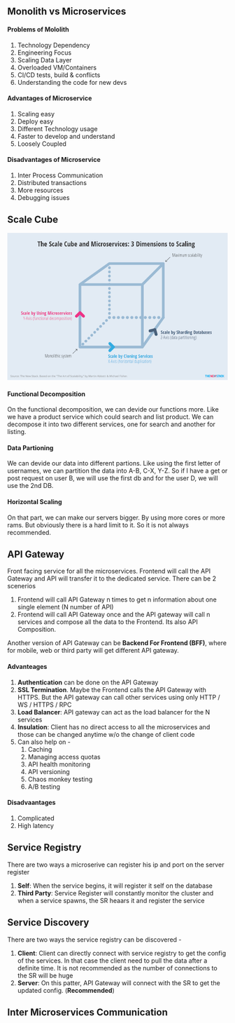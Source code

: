 ## Monolith vs Microservices

#### Problems of Mololith

1. Technology Dependency
2. Engineering Focus
3. Scaling Data Layer
4. Overloaded VM/Containers
5. CI/CD tests, build & conflicts
6. Understanding the code for new devs



#### Advantages of Microservice

1. Scaling easy
2. Deploy easy
3. Different Technology usage
4. Faster to develop and understand
5. Loosely Coupled



#### Disadvantages of Microservice

1. Inter Process Communication
2. Distributed transactions
3. More resources
4. Debugging issues



## Scale Cube

![3D+Scaling.png (640×427)](./assets/scale_cube.png)



#### Functional Decomposition

On the functional decomposition, we can devide our functions more. Like we have a product service which could search and list product. We can decompose it into two different services, one for search and another for listing.

#### Data Partioning

We can devide our data into different partions. Like using the first letter of usernames, we can partition the data into A-B, C-X, Y-Z. So if I have a get or post request on user B, we will use the first db and for the user D, we will use the 2nd DB.

#### Horizontal Scaling

On that part, we can make our servers bigger. By using more cores or more rams. But obviously there is a hard limit to it. So it is not always recommended.



## API Gateway

Front facing service for all the microservices. Frontend will call the API Gateway and API will transfer it to the dedicated service. There can be 2 scenerios

1. Frontend will call API Gateway n times to get n information about one single element (N number of API)
2. Frontend will call API Gateway once and the API gateway will call n services and compose all the data to the Frontend. Its also API Composition.



Another version of API Gateway can be **Backend For Frontend (BFF)**, where for mobile, web or third party will get different API gateway.



#### Advanteages

1. **Authentication** can be done on the API Gateway
2. **SSL Termination**. Maybe the Frontend calls the API Gateway with HTTPS. But the API gateway can call other services using only HTTP / WS / HTTPS / RPC
3. **Load Balancer**: API gateway can act as the load balancer for the N services
4. **Insulation**: Client has no direct access to all the microservices and those can be changed anytime w/o the change of client code
5. Can also help on - 
   1. Caching
   2. Managing access quotas
   3. API health monitoring
   4. API versioning
   5. Chaos monkey testing
   6. A/B testing



#### Disadvaantages

1. Complicated
2. High latency



## Service Registry

There are two ways a microserive can register his ip and port on the server register

1. **Self**: When the service begins, it will register it self on the database
2. **Third Party**: Service Register will constantly monitor the cluster and when a service spawns, the SR heaars it and register the service



## Service Discovery

There are two ways the service registry can be discovered - 

1. **Client**: Client can directly connect with service registry to get the config of the services. In that case the client need to pull the data after a definite time. It is not recommended as the number of connections to the SR will be huge
2. **Server**: On this patter, API Gateway will connect with the SR to get the updated config. (**Recommended**)



## Inter Microservices Communication

